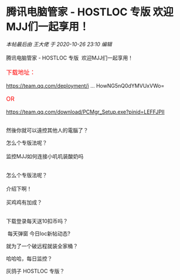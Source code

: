 # 腾讯电脑管家 - HOSTLOC 专版  欢迎MJJ们一起享用！


<i class="pstatus"> 本帖最后由 王大佬 于 2020-10-26 23:10 编辑 </i><br />
<br />
腾讯电脑管家 - HOSTLOC 专版&nbsp;&nbsp;欢迎MJJ们一起享用！<br />
<br />
<font size="3"><font color="Red">下载地址：</font></font><br />
<br />
<a href="https://team.qq.com/deployment/index.html?token=MWpRNU93NEpGQ1daRkF6TTVlNzVKWXRlc05qLU1LX01SZHowNG5nQ0dYMVUxVWo=" target="_blank">https://team.qq.com/deployment/i ... HowNG5nQ0dYMVUxVWo=</a><br />
<br />
<font color="Red"><font size="3">OR</font></font><br />
<br />
<a href="https://team.qq.com/download/PCMgr_Setup.exe?pinid=LEFFJPII" target="_blank">https://team.qq.com/download/PCMgr_Setup.exe?pinid=LEFFJPII</a><br />
<br />
<img src="static/image/smiley/default/lol.gif" smilieid="12" border="0" alt="" /> 

然後你就可以遠控其他人的電腦了？<img src="static/image/smiley/default/lol.gif" smilieid="12" border="0" alt="" /> 

怎么个专版法呢？<br />
<br />
监控MJJ如何连接小叽叽装酸奶吗<br />
<br />
<img src="static/image/smiley/default/lol.gif" smilieid="12" border="0" alt="" /><img src="static/image/smiley/default/lol.gif" smilieid="12" border="0" alt="" /><img src="static/image/smiley/default/lol.gif" smilieid="12" border="0" alt="" />

怎么个专版法呢？<br />
<br />
介绍下啊！<br />
<br />
买鸡鸡有加成？<br />
<br />
<img src="static/image/smiley/default/lol.gif" smilieid="12" border="0" alt="" /><img src="static/image/smiley/default/lol.gif" smilieid="12" border="0" alt="" /><img src="static/image/smiley/default/lol.gif" smilieid="12" border="0" alt="" />

下载登录每天送10扣币吗？<img src="static/image/smiley/yct/010.gif" smilieid="41" border="0" alt="" />

<img src="static/image/smiley/default/lol.gif" smilieid="12" border="0" alt="" /> 每天弹窗 今日loc新帖动态? 

就为了一个破远程就装全家桶？

哈哈哈，每日监控？

灰鸽子 HOSTLOC 专版？
